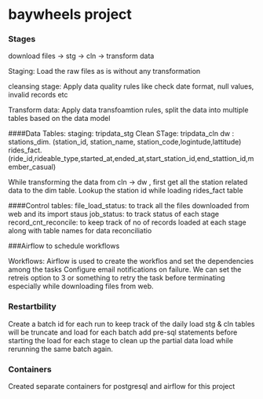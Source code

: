 # baywheels project

### Stages

download files -> stg -> cln -> transform data

Staging: Load the raw files as is without any transformation

cleansing stage: Apply data quality rules like check date format, null values, invalid records etc

Transform data: Apply data transfoamtion rules, split the data into multiple tables based on the data model



####Data Tables: 
staging:  tripdata_stg
Clean STage: tripdata_cln
dw :  stations_dim. (station_id, station_name, station_code,logintude,lattitude)
      rides_fact.  (ride_id,rideable_type,started_at,ended_at,start_station_id,end_stattion_id,member_casual)

While transforming the data from cln -> dw , first get all the station related data to the dim table.
Lookup the station id while loading rides_fact table

####Control tables:
file_load_status:  to track all the files downloaded from web and its import staus
job_status: to track status of each stage 
record_cnt_reconcile: to keep track of no of records loaded at each stage along with table names for data reconciliatio
      
###Airflow to schedule workflows

Workflows: Airflow is used to create the workflos and set the dependencies among the tasks
Configure email notifications on failure.
We can set the retreis option to 3 or something to retry the task before terminating especially while downloading files from web.

### Restartbility

Create a batch id for each run to keep track of the daily load
stg & cln tables will be truncate and load for each batch
add pre-sql statements before starting the load for each stage to clean up the partial data load while rerunning the same batch again.

### Containers
Created separate containers for postgresql and airflow for this project
